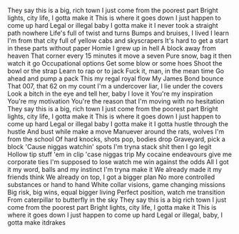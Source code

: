 They say this is a big, rich town
I just come from the poorest part
Bright lights, city life, I gotta make it
This is where it goes down
I just happen to come up hard
Legal or illegal baby I gotta make it
I never took a straight path nowhere
Life's full of twist and turns
Bumps and bruises, I lived I learn
I'm from that city full of yellow cabs and skyscrapers
It's hard to get a start in these parts without paper
Homie I grew up in hell
A block away from heaven
That corner every 15 minutes it move a seven
Pure snow, bag it then watch it go
Occupational options
Get some blow or some hoes
Shoot the bowl or the strap
Learn to rap or to jack
Fuck it, man, in the mean time
Go ahead and pump a pack
This my regal royal flow
My James Bond bounce
That 007, that 62 on my count
I'm a undercover liar, I lie under the covers
Look a bitch in the eye and tell her, baby I love it
You're my inspiration
You're my motivation
You're the reason that I'm moving with no hesitation
They say this is a big, rich town
I just come from the poorest part
Bright lights, city life, I gotta make it
This is where it goes down
I just happen to come up hard
Legal or illegal baby I gotta make it
I gotta hustle through the hustle
And bust while make a move
Manuever around the rats, wolves
I'm from the school
Of hard knocks, shots pop, bodies drop
Graveyard, pick a block
'Cause niggas watchin' spots
I'm tryna stack shit then I go legit
Hollow tip stuff 'em in clip 'case niggas trip
My cocaine endeavours give me corporate ties
I'm supposed to lose watch me win against the odds
All I got it my word, balls and my instinct
I'm tryna make it
We already made it my friends think
We already on top, I got a bigger plan
No more controlled substances or hand to hand
White collar visions, game changing missions
Big risk, big wins, equal bigger living
Perfect position, watch me transition
From caterpillar to butterfly in the sky
They say this is a big rich town
I just come from the poorest part
Bright lights, city life, I gotta make it
This is where it goes down
I just happen to come up hard
Legal or illegal, baby, I gotta make itdrakes 